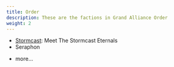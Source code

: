 ```yaml
---
title: Order
description: These are the factions in Grand Alliance Order
weight: 2
---
```


* [Stormcast](/docs/Order/stormcast): Meet The Stormcast Eternals
* Seraphon
- more...
